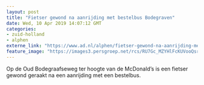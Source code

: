 ```yaml
---
layout: post
title: "Fietser gewond na aanrijding met bestelbus Bodegraven"
date: Wed, 10 Apr 2019 14:07:12 GMT
categories: 
- zuid-holland 
- alphen 
externe_link: "https://www.ad.nl/alphen/fietser-gewond-na-aanrijding-met-bestelbus-bodegraven~a79a2b31/"
feature_image: "https://images3.persgroep.net/rcs/RU7Gc_MZYHlFcKUVooQsrXyPRjo/diocontent/145242662/_fitwidth/400/?appId=21791a8992982cd8da851550a453bd7f&quality=0.7"
---
```


Op de Oud Bodegraafseweg ter hoogte van de McDonald’s is een fietser gewond geraakt na een aanrijding met een bestelbus.
